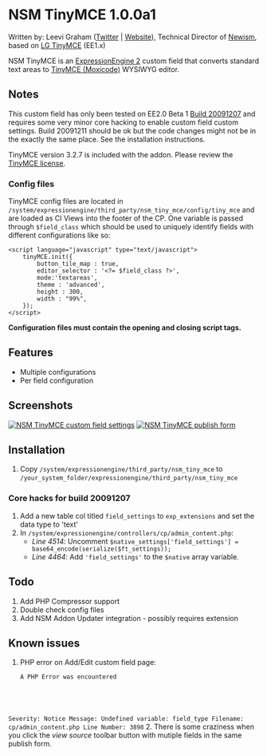 # NSM TinyMCE 1.0.0a1

Written by: Leevi Graham ([Twitter](http://twitter.com/leevigraham) | [Website](http://leevigraham.com)), Technical Director of [Newism](http://newism.com.au), based on [LG TinyMCE](http://leevigraham.com/cms-customisation/expressionengine/lg-tinymce/) (EE1.x)

NSM TinyMCE is an [ExpressionEngine 2](http://expressionengine.com/index.php?affiliate=newism&amp;page=public_beta/index) custom field that converts standard text areas to [TinyMCE (Moxicode)](http://tinymce.moxiecode.com/) WYSIWYG editor.

## Notes

This custom field has only been tested on EE2.0 Beta 1 [Build 20091207](http://expressionengine.comindex.php?affiliate=newism&page=/forums/viewthread/137647/) and requires some very minor core hacking to enable custom field custom settings. Build 20091211 should be ok but the code changes might not be in the exactly the same place. See the installation instructions.

TinyMCE version 3.2.7 is included with the addon. Please review the [TinyMCE license](http://tinymce.moxiecode.com/license.php).

### Config files

TinyMCE config files are located in `/system/expressionengine/third_party/nsm_tiny_mce/config/tiny_mce` and are loaded as CI Views into the footer of the CP. One variable is passed through `$field_class` which should be used to uniquely identify fields with different configurations like so:

	<script language="javascript" type="text/javascript">
		tinyMCE.init({
			button_tile_map : true,
			editor_selector : '<?= $field_class ?>',
			mode:'textareas',
			theme : 'advanced',
			height : 300,
			width : "99%",
		});
	</script>

**Configuration files must contain the opening and closing script tags.**

## Features

* Multiple configurations
* Per field configuration

## Screenshots

[![NSM TinyMCE custom field settings](http://s3.amazonaws.com/ember/T8QlIz969laR9TZNHFcAhSbxAxCXwOAV_s.jpg "NSM TinyMCE custom field settings")](http://emberapp.com/leevigraham/images/nsm-tinymce-custom-field-settings-1/sizes/l)
[![NSM TinyMCE publish form](http://s3.amazonaws.com/ember/Lx7NaGhbP2nn2kJoB4RMzEUUjuGVMgpq_s.jpg "NSM TinyMCE publish form")](http://emberapp.com/leevigraham/images/nsm-tinymce-ee2-custom-field/sizes/l)

## Installation

1. Copy `/system/expressionengine/third_party/nsm_tiny_mce` to `/your_system_folder/expressionengine/third_party/nsm_tiny_mce`

### Core hacks for build 20091207

1. Add a new table col titled `field_settings` to `exp_extensions` and set the data type to 'text'
2. In <code>/system/expressionengine/controllers/cp/admin_content.php</code>:
	- _Line 4514_: Uncomment `$native_settings['field_settings'] = base64_encode(serialize($ft_settings));`
	- _Line 4464_: Add `'field_settings'` to the `$native` array variable.

## Todo

1. Add PHP Compressor support
2. Double check config files
3. Add NSM Addon Updater integration - possibly requires extension

## Known issues

1. PHP error on Add/Edit custom field page:  
	<pre><code>A PHP Error was encountered
Severity: Notice
Message: Undefined variable: field_type
Filename: cp/admin_content.php
Line Number: 3898</code></pre>
2. There is some craziness when you click the _view source_ toolbar button with mutiple fields in the same publish form.